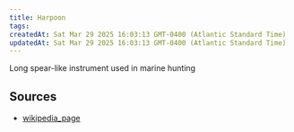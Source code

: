 ```yaml
---
title: Harpoon
tags: 
createdAt: Sat Mar 29 2025 16:03:13 GMT-0400 (Atlantic Standard Time)
updatedAt: Sat Mar 29 2025 16:03:13 GMT-0400 (Atlantic Standard Time)
---
```



Long spear-like instrument used in marine hunting



## Sources
- [wikipedia_page](https://en.wikipedia.org/wiki/Harpoon)
